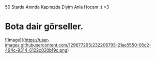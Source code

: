 50 Starda Anında Kapınızda Diyim Anla Hocam :) <3


# Bota dair görseller.

![image]((https://user-images.githubusercontent.com/129677295/232206793-21ae5550-05c2-494c-9314-6122c030b19c.png)
